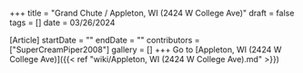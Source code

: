 +++
title = "Grand Chute / Appleton, WI (2424 W College Ave)"
draft = false
tags = []
date = 03/26/2024

[Article]
startDate = ""
endDate = ""
contributors = ["SuperCreamPiper2008"]
gallery = []
+++
Go to [Appleton, WI (2424 W College Ave)]({{< ref "wiki/Appleton, WI (2424 W College Ave).md" >}})